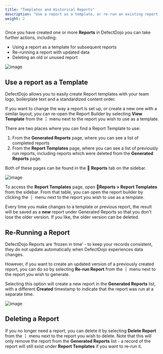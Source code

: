 ```yaml
---
title: "Templates and Historical Reports"
description: "Use a report as a template, or re-run an existing report with updated data"
weight: 2
---
```


Once you have created one or more **Reports** in DefectDojo you can take further actions, including:

* Using a report as a template for subsequent reports
* Re\-running a report with updated data
* Deleting an old or unused report

![image](images/Working_with_Generated_Reports.png)

## Use a report as a Template

DefectDojo allows you to easily create Report templates with your team logo, boilerplate text and a standardized content order.

If you want to change the way a report is set up, or create a new one with a similar layout, you can re\-open the Report Builder by selecting **View Template** from the **⋮** menu next to the report you wish to use as a template.

There are two places where you can find a Report Template to use:

1. From the **Generated Reports** page, where you can see a list of completed reports
2. From the **Report Templates** page, where you can see a list of previously run reports, including reports which were deleted from the **Generated Reports** page.

Both of these pages can be found in the 📄 **Reports** tab on the sidebar.

![image](images/Working_with_Generated_Reports_2.png)

To access the **Report Templates** page, open 📄**Reports \> Report Templates** from the sidebar. From that table, you can open the report builder by clicking the **⋮** menu next to the report you wish to use as a template.

Every time you make changes to a template or previous report, the result will be saved as a **new** report under Generated Reports so that you don't lose the older version. If you like, the older version can be deleted.

## Re\-Running a Report

DefectDojo Reports are ‘frozen in time’ \- to keep your records consistent, they do not update automatically when DefectDojo experiences data changes.

However, if you want to create an updated version of a previously created report, you can do so by selecting **Re\-run Report** from the **⋮** menu next to the report you wish to generate.

Selecting this option will create a new report in the **Generated Reports** list, with a different **Created** timestamp to indicate that the report was run at a separate time.

![image](images/Working_with_Generated_Reports_3.png)

## Deleting a Report

If you no longer need a report, you can delete it by selecting **Delete Report** from the **⋮** menu next to the report you wish to delete. Note that this will only remove the report from the **Generated Reports** list \- a record of the report will still exist under **Report Templates** if you want to re\-run it.

